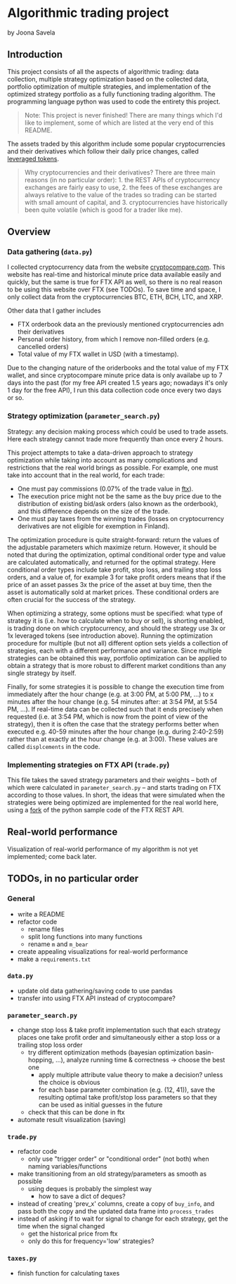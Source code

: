 # Algorithmic trading project
by Joona Savela

## Introduction

This project consists of all the aspects of algorithmic trading: data collection, multiple strategy optimization based on the collected data, portfolio optimization of multiple strategies, and implementation of the optimized strategy portfolio as a fully functioning trading algorithm. The programming language python was used to code the entirety this project.

> Note: This project is never finished! There are many things which I'd like to implement, some of which are listed at the very end of this README.

The assets traded by this algorithm include some popular cryptocurrencies and their derivatives which follow their daily price changes, called [leveraged tokens](https://ftx.com/markets/lt).

> Why cryptocurrencies and their derivatives? There are three main reasons (in no particular order): 1. the REST APIs of cryptocurrency exchanges are fairly easy to use, 2. the fees of these exchanges are always relative to the value of the trades so trading can be started with small amount of capital, and 3. cryptocurrencies have historically been quite volatile (which is good for a trader like me).


## Overview

### Data gathering (`data.py`)

I collected cryptocurrency data from the website [cryptocompare.com](https://www.cryptocompare.com/). This website has real-time and historical minute price data available easily and quickly, but the same is true for FTX API as well, so there is no real reason to be using this website over FTX (see TODOs). To save time and space, I only collect data from the cryptocurrencies BTC, ETH, BCH, LTC, and XRP.

Other data that I gather includes

- FTX orderbook data an the previously mentioned cryptocurrencies adn their derivatives
- Personal order history, from which I remove non-filled orders (e.g. cancelled orders)
- Total value of my FTX wallet in USD (with a timestamp).

Due to the changing nature of the oriderbooks and the total value of my FTX wallet, and since cryptocompare minute price data is only availabe up to 7 days into the past (for my free API created 1.5 years ago; nowadays it's only 1 day for the free API), I run this data collection code once every two days or so.

### Strategy optimization (`parameter_search.py`)

Strategy: any decision making process which could be used to trade assets. Here each strategy cannot trade more frequently than once every 2 hours.

This project attempts to take a data-driven approach to strategy optimization while taking into account as many complications and restrictions that the real world brings as possible. For example, one must take into account that in the real world, for each trade:

- One must pay commissions (0.07% of the trade value in [ftx](ftx.com)).
- The execution price might not be the same as the buy price due to the distribution of existing bid/ask orders (also known as the orderbook), and this difference depends on the size of the trade.
- One must pay taxes from the winning trades (losses on cryptocurrency derivatives are not eligible for exemption in Finland).

The optimization procedure is quite straight-forward: return the values of the adjustable parameters which maximize return. However, it should be noted that during the optimization, optimal conditional order type and value are calculated automatically, and returned for the optimal strategy. Here conditional order types include take profit, stop loss, and trailing stop loss orders, and a value of, for example 3 for take profit orders means that if the price of an asset passes 3x the price of the asset at buy time, then the asset is automatically sold at market prices. These conditional orders are often crucial for the success of the strategy.

When optimizing a strategy, some options must be specified: what type of strategy it is (i.e. how to calculate when to buy or sell), is shorting enabled, is trading done on which cryptocurrency, and should the strategy use 3x or 1x leveraged tokens (see introduction above). Running the optimization procedure for multiple (but not all) different option sets yields a collection of strategies, each with a different performance and variance. Since multiple strategies can be obtained this way, portfolio optimization can be applied to obtain a strategy that is more robust to different market conditions than any single strategy by itself.

Finally, for some strategies it is possible to change the execution time from immediately after the hour change (e.g. at 3:00 PM, at 5:00 PM, ...) to x minutes after the hour change (e.g. 54 minutes after: at 3:54 PM, at 5:54 PM, ...). If real-time data can be collected such that it ends precisely when requested (i.e. at 3:54 PM, which is now from the point of view of the strategy), then it is often the case that the strategy performs better when executed e.g. 40-59 minutes after the hour change (e.g. during 2:40-2:59) rather than at exactly at the hour change (e.g. at 3:00). These values are called `displcements` in the code.


### Implementing strategies on FTX API (`trade.py`)

This file takes the saved strategy parameters and their weights – both of which were calculated in `parameter_search.py` – and starts trading on FTX according to those values. In short, the ideas that were simulated when the strategies were being optimized are implemented for the real world here, using a [fork](https://github.com/JoonaSavela/ftx) of the python sample code of the FTX REST API.




## Real-world performance

Visualization of real-world performance of my algorithm is not yet implemented; come back later.




## TODOs, in no particular order

### General

- write a README
- refactor code
    - rename files
    - split long functions into many functions
    - rename `m` and `m_bear`
- create appealing visualizations for real-world performance
- make a `requirements.txt`

### `data.py`

- update old data gathering/saving code to use pandas
- transfer into using FTX API instead of cryptocompare?


### `parameter_search.py`

- change stop loss & take profit implementation such that each strategy places one take profit order and simultaneously either a stop loss or a trailing stop loss order
    - try different optimization methods (bayesian optimization basin-hopping, ...), analyze running time & correctness -> choose the best one
        - apply multiple attribute value theory to make a decision? unless the choice is obvious
        - for each base parameter combination (e.g. (12, 41)), save the resulting optimal take profit/stop loss parameters so that they can be used as initial guesses in the future
    - check that this can be done in ftx
- automate result visualization (saving)


### `trade.py`

- refactor code
    - only use "trigger order" or "conditional order" (not both) when naming variables/functions
- make transitioning from an old strategy/parameters as smooth as possible
    - using deques is probably the simplest way
        - how to save a dict of deques?
- instead of creating 'prev_x' columns, create a copy of `buy_info`, and pass both the copy and the updated data frame into `process_trades`
- instead of asking if to wait for signal to change for each strategy, get the time when the signal changed
    - get the historical price from ftx
    - only do this for frequency='low' strategies?


### `taxes.py`

- finish function for calculating taxes


